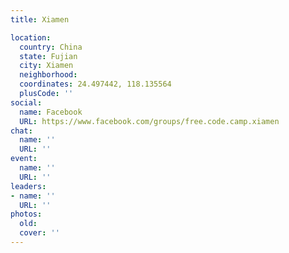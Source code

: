 ```yaml
---
title: Xiamen

location:
  country: China
  state: Fujian
  city: Xiamen
  neighborhood: 
  coordinates: 24.497442, 118.135564
  plusCode: ''
social:
  name: Facebook
  URL: https://www.facebook.com/groups/free.code.camp.xiamen
chat:
  name: ''
  URL: ''
event:
  name: ''
  URL: ''
leaders:
- name: ''
  URL: ''
photos:
  old: 
  cover: ''
---
```

